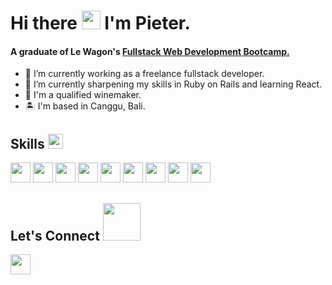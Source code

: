 # Hi there <img src = "https://raw.githubusercontent.com/MartinHeinz/MartinHeinz/master/wave.gif" width = 30px> I'm Pieter.

#### A graduate of Le Wagon's <a href="https://www.lewagon.com/">Fullstack Web Development Bootcamp.</a>

- 🔭 I’m currently working as a freelance fullstack developer.
- 🌱 I’m currently sharpening my skills in Ruby on Rails and learning React.
- 🍷 I'm a qualified winemaker.
- 🏝️ I'm based in Canggu, Bali.



## Skills <img src = "https://media2.giphy.com/media/QssGEmpkyEOhBCb7e1/giphy.gif?cid=ecf05e47a0n3gi1bfqntqmob8g9aid1oyj2wr3ds3mg700bl&rid=giphy.gif" width = 24px> 
<img width ='32px' src ='https://raw.githubusercontent.com/rahulbanerjee26/githubAboutMeGenerator/main/icons/ruby.svg'> <img width ='32px' src ='https://raw.githubusercontent.com/rahulbanerjee26/githubAboutMeGenerator/main/icons/javascript.svg'> <img width ='32px' src ='https://raw.githubusercontent.com/rahulbanerjee26/githubAboutMeGenerator/main/icons/html.svg'> <img width ='32px' src ='https://raw.githubusercontent.com/rahulbanerjee26/githubAboutMeGenerator/main/icons/css.svg'> <img width ='32px' src ='https://raw.githubusercontent.com/rahulbanerjee26/githubAboutMeGenerator/main/icons/rails.svg'> <img width ='32px' src ='https://raw.githubusercontent.com/rahulbanerjee26/githubAboutMeGenerator/main/icons/postgresql.svg'> <img width ='32px' src ='https://raw.githubusercontent.com/rahulbanerjee26/githubAboutMeGenerator/main/icons/heroku.svg'> <img width ='32px' src ='https://raw.githubusercontent.com/rahulbanerjee26/githubAboutMeGenerator/main/icons/figma.svg'> <img width ='32px' src ='https://raw.githubusercontent.com/rahulbanerjee26/githubAboutMeGenerator/main/icons/bootstrap.svg'>

## Let's Connect <img src='https://raw.githubusercontent.com/ShahriarShafin/ShahriarShafin/main/Assets/handshake.gif' width="60px"> 

<a href = 'https://www.linkedin.com/in/pietbrune/'> <img width = '32px' align= 'center' src="https://raw.githubusercontent.com/rahulbanerjee26/githubAboutMeGenerator/main/icons/linked-in-alt.svg"/></a> 


<!--
**PieterBrune/PieterBrune** is a ✨ _special_ ✨ repository because its `README.md` (this file) appears on your GitHub profile.

Here are some ideas to get you started:

- 🔭 I’m currently working on ...
- 🌱 I’m currently learning ...
- 👯 I’m looking to collaborate on ...
- 🤔 I’m looking for help with ...
- 💬 Ask me about ...
- 📫 How to reach me: ...
- 😄 Pronouns: ...
- ⚡ Fun fact: ...
-->
